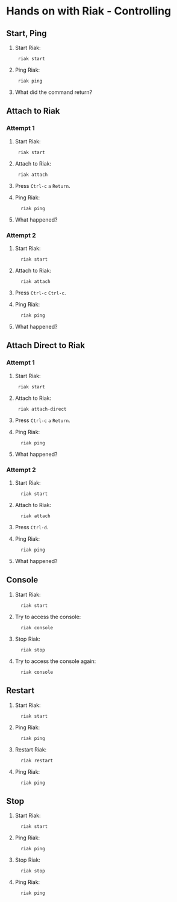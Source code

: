 # Hands on with Riak - Controlling

## Start, Ping

1. Start Riak:

        riak start

2. Ping Riak:

        riak ping

3. What did the command return?

## Attach to Riak

### Attempt 1

1. Start Riak:

        riak start

2. Attach to Riak:

        riak attach

3. Press `Ctrl-c` `a` `Return`.

4. Ping Riak:

         riak ping

5. What happened?

### Attempt 2

1. Start Riak:

         riak start

2. Attach to Riak:

         riak attach

3. Press `Ctrl-c` `Ctrl-c`.

4. Ping Riak:

         riak ping

5. What happened?

## Attach Direct to Riak

### Attempt 1

1. Start Riak:

        riak start

2. Attach to Riak:

        riak attach-direct

3. Press `Ctrl-c` `a` `Return`.

4. Ping Riak:

         riak ping

5. What happened?

### Attempt 2

1. Start Riak:

         riak start

2. Attach to Riak:

         riak attach

3. Press `Ctrl-d`.

4. Ping Riak:

         riak ping

5. What happened?

## Console

1. Start Riak:

         riak start

2. Try to access the console:

         riak console

3. Stop Riak:

         riak stop

4. Try to access the console again:

         riak console

## Restart

1. Start Riak:

         riak start

2. Ping Riak:

         riak ping

3. Restart Riak:

         riak restart

4. Ping Riak:

         riak ping

## Stop

1. Start Riak:

         riak start

2. Ping Riak:

         riak ping

3. Stop Riak:

         riak stop

4. Ping Riak:

         riak ping
